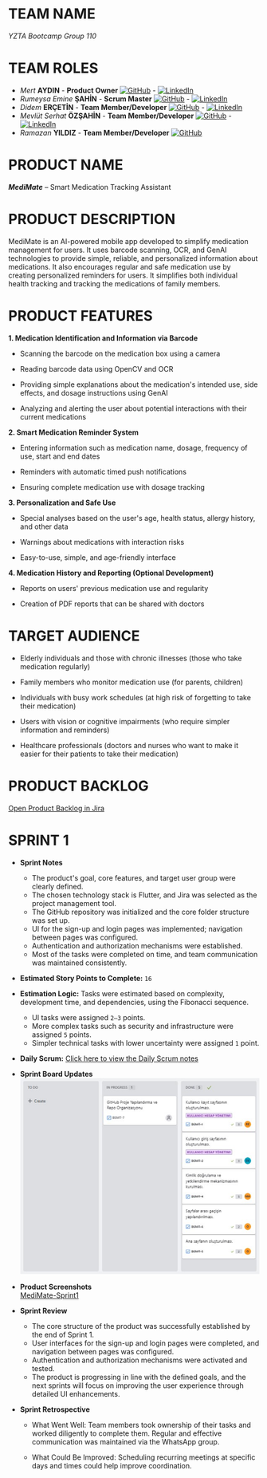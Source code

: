 # TEAM NAME 

_YZTA Bootcamp Group 110_

# TEAM ROLES

- *Mert* __AYDIN__ - __Product Owner__    <a href="https://github.com/Mert30" target="_blank"><img src="https://github.githubassets.com/images/modules/logos_page/GitHub-Mark.png" width="20" alt="GitHub"></a> - <a href="https://www.linkedin.com/in/mert30/" target="_blank"><img src="https://i.sstatic.net/gVE0j.png" width="20" alt="LinkedIn"></a>
- *Rumeysa Emine* __ŞAHİN__ - __Scrum Master__    <a href="https://github.com/rumeysaemine" target="_blank"><img src="https://github.githubassets.com/images/modules/logos_page/GitHub-Mark.png" width="20" alt="GitHub"></a> - <a href="https://www.linkedin.com/in/rumeysa-emine-şahin/" target="_blank"><img src="https://i.sstatic.net/gVE0j.png" width="20" alt="LinkedIn"></a> 
- *Didem* __ERÇETİN__ - __Team Member/Developer__    <a href="https://github.com/didemerctn" target="_blank"><img src="https://github.githubassets.com/images/modules/logos_page/GitHub-Mark.png" width="20" alt="GitHub"></a> - <a href="https://www.linkedin.com/in/didem-erçetin-536736304/" target="_blank"><img src="https://i.sstatic.net/gVE0j.png" width="20" alt="LinkedIn"></a> 
- *Mevlüt Serhat* __ÖZŞAHİN__ - __Team Member/Developer__    <a href="https://github.com/MevlutOz" target="_blank"><img src="https://github.githubassets.com/images/modules/logos_page/GitHub-Mark.png" width="20" alt="GitHub"></a> - <a href="https://www.linkedin.com/in/mevlütserhatözşahin/" target="_blank"><img src="https://i.sstatic.net/gVE0j.png" width="20" alt="LinkedIn"></a>
- *Ramazan* __YILDIZ__ - __Team Member/Developer__  <a href="https://github.com/yildizramazan" target="_blank"><img src="https://github.githubassets.com/images/modules/logos_page/GitHub-Mark.png" width="20" alt="GitHub"></a>

# PRODUCT NAME

__*MediMate*__ – Smart Medication Tracking Assistant

# PRODUCT DESCRIPTION

MediMate is an AI-powered mobile app developed to simplify medication management for users. It uses barcode scanning, OCR, and GenAI technologies to provide simple, reliable, and personalized information about medications. It also encourages regular and safe medication use by creating personalized reminders for users. It simplifies both individual health tracking and tracking the medications of family members.

# PRODUCT FEATURES

__1. Medication Identification and Information via Barcode__

- Scanning the barcode on the medication box using a camera

- Reading barcode data using OpenCV and OCR

- Providing simple explanations about the medication's intended use, side effects, and dosage instructions using GenAI

- Analyzing and alerting the user about potential interactions with their current medications

__2. Smart Medication Reminder System__

- Entering information such as medication name, dosage, frequency of use, start and end dates

- Reminders with automatic timed push notifications

- Ensuring complete medication use with dosage tracking

__3. Personalization and Safe Use__

- Special analyses based on the user's age, health status, allergy history, and other data

- Warnings about medications with interaction risks

- Easy-to-use, simple, and age-friendly interface

__4. Medication History and Reporting (Optional Development)__

- Reports on users' previous medication use and regularity

- Creation of PDF reports that can be shared with doctors

# TARGET AUDIENCE

- Elderly individuals and those with chronic illnesses (those who take medication regularly)

- Family members who monitor medication use (for parents, children)

- Individuals with busy work schedules (at high risk of forgetting to take their medication)

- Users with vision or cognitive impairments (who require simpler information and reminders)

- Healthcare professionals (doctors and nurses who want to make it easier for their patients to take their medication)

# PRODUCT BACKLOG
[Open Product Backlog in Jira](https://yzta-grup110.atlassian.net/jira/software/projects/BSMT/boards/34/backlog?epics=visible&atlOrigin=eyJpIjoiN2QyZDg0NjhlMWQyNGJlMjgwZjk4MmY1ZjUwMWEzYjgiLCJwIjoiaiJ9)

# SPRINT 1 

- **Sprint Notes**
	- The product's goal, core features, and target user group were clearly defined.  
	- The chosen technology stack is Flutter, and Jira was selected as the project management tool.  
	- The GitHub repository was initialized and the core folder structure was set up.  
	- UI for the sign-up and login pages was implemented; navigation between pages was configured.  
	- Authentication and authorization mechanisms were established.  
	- Most of the tasks were completed on time, and team communication was maintained consistently.

- **Estimated Story Points to Complete:** `16`

- **Estimation Logic:** Tasks were estimated based on complexity, development time, and dependencies, using the Fibonacci sequence.  
	- UI tasks were assigned `2–3` points.  
	- More complex tasks such as security and infrastructure were assigned `5` points.  
	- Simpler technical tasks with lower uncertainty were assigned `1` point.

- **Daily Scrum:** [Click here to view the Daily Scrum notes](<docs/scrum_reports/sprint1-daily-scrum-report.md>)

- **Sprint Board Updates**  
	![Sprint 1 Board](./docs/sprint_board_updates/sprint1-board/sprint1_board.jpg)

- **Product Screenshots**  
        [MediMate-Sprint1](https://drive.google.com/drive/folders/1uVxNyLKgyaW3chgnGlmQRTq-g-Bd0RqQ?usp=drive_link)

- **Sprint Review**  
	- The core structure of the product was successfully established by the end of Sprint 1.  
	- User interfaces for the sign-up and login pages were completed, and navigation between pages was configured.  
	- Authentication and authorization mechanisms were activated and tested.  
	- The product is progressing in line with the defined goals, and the next sprints will focus on improving the user experience through detailed UI enhancements.


- **Sprint Retrospective**  
	- What Went Well: Team members took ownership of their tasks and worked diligently to complete them. Regular and effective communication was maintained via the WhatsApp group.

	- What Could Be Improved: Scheduling recurring meetings at specific days and times could help improve coordination.


